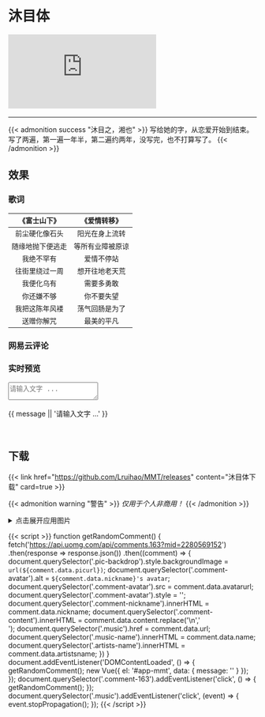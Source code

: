 # 沐目体


<iframe class="manuscript" src="https://hw.xiezixiansheng.com/mobile.php?c=Grzkreader&a=fontshowPics&u=qbfRl8gPF2s-&z=Kqz%2FRroVGYc-" frameborder="0" allowfullscreen></iframe>

---

{{< admonition success "沐目之，湘也" >}}
写给她的字，从恋爱开始到结束。  
写了两遍，第一遍一年半，第二遍约两年，没写完，也不打算写了。
{{< /admonition >}}

<!--more-->

## 效果

### 歌词

<div class="preview-lyric">

|《富士山下》|《爱情转移》|
|:-:|:-:|
|前尘硬化像石头|阳光在身上流转|
|随缘地抛下便逃走|等所有业障被原谅|
|我绝不罕有|爱情不停站|
|往街里绕过一周|想开往地老天荒|
|我便化乌有|需要多勇敢|
|你还嫌不够|你不要失望|
|我把这陈年风褛|荡气回肠是为了|
|送赠你解咒|最美的平凡|

</div>

### 网易云评论

<div class="comment-163" title="点击换一条评论">
  <span class="pic-backdrop"></span>
  <div class="commentator">
    <img class="comment-avatar" style="display:none;"/>
    <span class="comment-nickname"></span>
  </div>
  <div class="comment-content"></div>
  <a class="music" rel="external nofollow noopener noreferrer" target="_blank">
    <span class="artists-name"></span>
    <span class="music-name"></span>
  </a>
</div>

### 实时预览

<div id="app-mmt" v-cloak>
  <textarea class="live-textarea" v-model="message" placeholder="请输入文字 ..."></textarea>
  <p class="live-content">{{ message || '请输入文字 ...' }}</p>
</div>
<br/>

## 下载
{{< link href="https://github.com/Lruihao/MMT/releases" content="沐目体下载" card=true >}}

{{< admonition warning "警告" >}}
*仅用于个人非商用！*
{{< /admonition >}}

<details>
  <summary>点击展开应用图片</summary>

![word](images/word1.png)

<div class="preview-images">

![album](images/cell.jpg)
![wechat](images/wechat.png)
![mobile setting](images/setting.png)

</div>

</details>

{{< script >}}
function getRandomComment() {
  fetch('https://api.uomg.com/api/comments.163?mid=2280569152')
  .then(response => response.json())
  .then((comment) => {
    document.querySelector('.pic-backdrop').style.backgroundImage = `url(${comment.data.picurl})`;
    document.querySelector('.comment-avatar').alt = `${comment.data.nickname}'s avatar`;
    document.querySelector('.comment-avatar').src = comment.data.avatarurl;
    document.querySelector('.comment-avatar').style = '';
    document.querySelector('.comment-nickname').innerHTML = comment.data.nickname;
    document.querySelector('.comment-content').innerHTML = comment.data.content.replace('\n','<br/>');
    document.querySelector('.music').href = comment.data.url;
    document.querySelector('.music-name').innerHTML = comment.data.name;
    document.querySelector('.artists-name').innerHTML = comment.data.artistsname;
  })
}
document.addEventListener('DOMContentLoaded', () => {
  getRandomComment();
  new Vue({
    el: '#app-mmt',
    data: {
      message: ''
    }
  });
});
document.querySelector('.comment-163').addEventListener('click', () => {
  getRandomComment();
});
document.querySelector('.music').addEventListener('click', (event) => {
  event.stopPropagation();
});
{{< /script >}}


